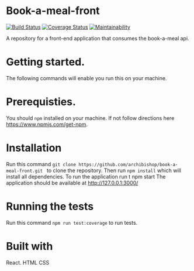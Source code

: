 # Book-a-meal-front

[![Build Status](https://travis-ci.org/archibishop/book-a-meal-front.svg?branch=developAdmin)](https://travis-ci.org/archibishop/book-a-meal-front)     [![Coverage Status](https://coveralls.io/repos/github/archibishop/book-a-meal-front/badge.svg?branch=developAdmin)](https://coveralls.io/github/archibishop/book-a-meal-front?branch=developAdmin)     [![Maintainability](https://api.codeclimate.com/v1/badges/791834b5d46498ab3fd3/maintainability)](https://codeclimate.com/github/archibishop/book-a-meal-front/maintainability)

A repository for a front-end application that consumes the book-a-meal api.

# Getting started.
The following commands will enable you run this on your machine.

# Prerequisties.
You should `npm` installed on your machine. If not follow directions here https://www.npmjs.com/get-npm.

# Installation
Run this command  ```git clone https://github.com/archibishop/book-a-meal-front.git ``` to clone the repository.
Then run  ``` npm install ``` which will install all dependencies.
To run the application run t  npm start The application should be available at http://127.0.0.1:3000/

# Running the tests
Run this command ``` npm run test:coverage ``` to run tests.

# Built with 
React.
HTML
CSS
